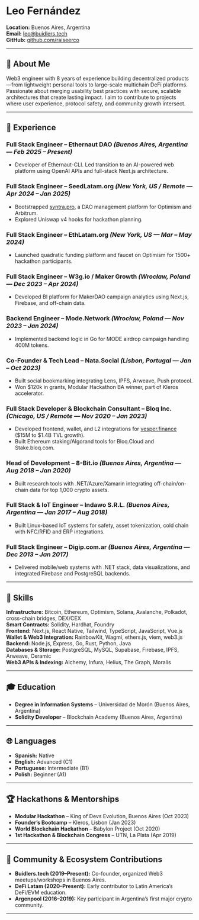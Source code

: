 # Leo Fernández

**Location:** Buenos Aires, Argentina  
**Email:** leo@buidlers.tech  
**GitHub:** [github.com/raiseerco](https://github.com/raiseerco)

---

## 🧠 About Me

Web3 engineer with 8 years of experience building decentralized products—from lightweight personal tools to large-scale multichain DeFi platforms. Passionate about merging usability best practices with secure, scalable architectures that create lasting impact. I aim to contribute to projects where user experience, protocol safety, and community growth intersect.

---

## 💼 Experience

### **Full Stack Engineer** – Ethernaut DAO _(Buenos Aires, Argentina — Feb 2025 – Present)_
- Developer of Ethernaut-CLI. Led transition to an AI-powered web platform using OpenAI APIs and full-stack Next.js architecture.

### **Full Stack Engineer** – SeedLatam.org _(New York, US / Remote — Apr 2024 – Jan 2025)_
- Bootstrapped [syntra.pro](https://syntra.pro), a DAO management platform for Optimism and Arbitrum.
- Explored Uniswap v4 hooks for hackathon planning.

### **Full Stack Engineer** – EthLatam.org _(New York, US — Mar – May 2024)_
- Launched quadratic funding platform and faucet on Optimism for 1500+ hackathon participants.

### **Full Stack Engineer** – W3g.io / Maker Growth _(Wrocław, Poland — Dec 2023 – Apr 2024)_
- Developed BI platform for MakerDAO campaign analytics using Next.js, Firebase, and off-chain data.

### **Backend Engineer** – Mode.Network _(Wrocław, Poland — Nov 2023 – Jan 2024)_
- Implemented backend logic in Go for MODE airdrop campaign handling 400M tokens.

### **Co-Founder & Tech Lead** – Nata.Social _(Lisbon, Portugal — Jan – Oct 2023)_
- Built social bookmarking integrating Lens, IPFS, Arweave, Push protocol.
- Won $120k in grants, Modular Hackathon BA winner, part of Kleros accelerator.

### **Full Stack Developer & Blockchain Consultant** – Bloq Inc. _(Chicago, US / Remote — Nov 2020 – Jan 2023)_
- Developed frontend, wallet, and L2 integrations for [vesper.finance](https://vesper.finance) ($15M to $1.4B TVL growth).
- Built Ethereum staking/Algorand tools for Bloq.Cloud and Stake.bloq.com.

### **Head of Development** – 8-Bit.io _(Buenos Aires, Argentina — Aug 2018 – Jan 2020)_
- Built research tools with .NET/Azure/Xamarin integrating off-chain/on-chain data for top 1,000 crypto assets.

### **Full Stack & IoT Engineer** – Indawo S.R.L. _(Buenos Aires, Argentina — Jan 2017 – Aug 2018)_
- Built Linux-based IoT systems for safety, asset tokenization, cold chain with NFC/RFID and ERP integrations.

### **Full Stack Engineer** – Digip.com.ar _(Buenos Aires, Argentina — Dec 2013 – Jan 2017)_
- Delivered mobile/web systems with .NET stack, data visualizations, and integrated Firebase and PostgreSQL backends.

---

## 🧰 Skills

**Infrastructure:** Bitcoin, Ethereum, Optimism, Solana, Avalanche, Polkadot, cross-chain bridges, DEX/CEX  
**Smart Contracts:** Solidity, Hardhat, Foundry  
**Frontend:** Next.js, React Native, Tailwind, TypeScript, JavaScript, Vue.js  
**Wallet & Web3 Integration:** RainbowKit, Wagmi, ethers.js, viem, web3.js  
**Backend:** Node.js, Express, Go, Rust, Python, Java  
**Databases & Storage:** PostgreSQL, MySQL, Supabase, Firebase, IPFS, Arweave, Ceramic  
**Web3 APIs & Indexing:** Alchemy, Infura, Helius, The Graph, Moralis

---

## 🎓 Education

- **Degree in Information Systems** – Universidad de Morón (Buenos Aires, Argentina)  
- **Solidity Developer** – Blockchain Academy (Buenos Aires, Argentina)

---

## 🌐 Languages

- **Spanish:** Native  
- **English:** Advanced (C1)  
- **Portuguese:** Intermediate (B1)  
- **Polish:** Beginner (A1)

---

## 🏆 Hackathons & Mentorships

- **Modular Hackathon** – King of Devs Evolution, Buenos Aires (Oct 2023)  
- **Founder’s Bootcamp** – Kleros, Lisbon (Jan 2023)  
- **World Blockchain Hackathon** – Babylon Project (Oct 2020)  
- **1st Hackathon & Blockchain Congress** – UTN, La Plata (Apr 2019)

---

## 🤝 Community & Ecosystem Contributions

- **Buidlers.tech (2019–Present):** Co-founder, organized Web3 meetups/workshops in Buenos Aires.  
- **DeFi Latam (2020–Present):** Early contributor to Latin America’s DeFi/EVM education.  
- **Argenpool (2016–2019):** Key participant in Argentina’s first major crypto community.

---
